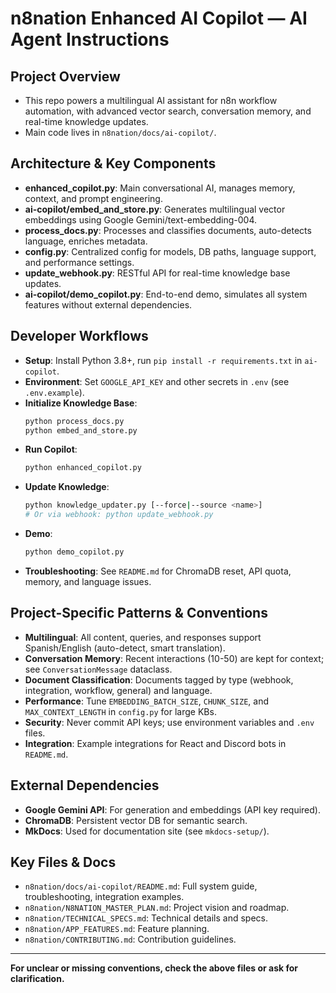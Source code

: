 # n8nation Enhanced AI Copilot — AI Agent Instructions

## Project Overview
- This repo powers a multilingual AI assistant for n8n workflow automation, with advanced vector search, conversation memory, and real-time knowledge updates.
- Main code lives in `n8nation/docs/ai-copilot/`.

## Architecture & Key Components
- **enhanced_copilot.py**: Main conversational AI, manages memory, context, and prompt engineering.
- **ai-copilot/embed_and_store.py**: Generates multilingual vector embeddings using Google Gemini/text-embedding-004.
- **process_docs.py**: Processes and classifies documents, auto-detects language, enriches metadata.
- **config.py**: Centralized config for models, DB paths, language support, and performance settings.
- **update_webhook.py**: RESTful API for real-time knowledge base updates.
- **ai-copilot/demo_copilot.py**: End-to-end demo, simulates all system features without external dependencies.

## Developer Workflows
- **Setup**: Install Python 3.8+, run `pip install -r requirements.txt` in `ai-copilot`.
- **Environment**: Set `GOOGLE_API_KEY` and other secrets in `.env` (see `.env.example`).
- **Initialize Knowledge Base**:
  ```bash
  python process_docs.py
  python embed_and_store.py
  ```
- **Run Copilot**:
  ```bash
  python enhanced_copilot.py
  ```
- **Update Knowledge**:
  ```bash
  python knowledge_updater.py [--force|--source <name>]
  # Or via webhook: python update_webhook.py
  ```
- **Demo**:
  ```bash
  python demo_copilot.py
  ```
- **Troubleshooting**: See `README.md` for ChromaDB reset, API quota, memory, and language issues.

## Project-Specific Patterns & Conventions
- **Multilingual**: All content, queries, and responses support Spanish/English (auto-detect, smart translation).
- **Conversation Memory**: Recent interactions (10-50) are kept for context; see `ConversationMessage` dataclass.
- **Document Classification**: Documents tagged by type (webhook, integration, workflow, general) and language.
- **Performance**: Tune `EMBEDDING_BATCH_SIZE`, `CHUNK_SIZE`, and `MAX_CONTEXT_LENGTH` in `config.py` for large KBs.
- **Security**: Never commit API keys; use environment variables and `.env` files.
- **Integration**: Example integrations for React and Discord bots in `README.md`.

## External Dependencies
- **Google Gemini API**: For generation and embeddings (API key required).
- **ChromaDB**: Persistent vector DB for semantic search.
- **MkDocs**: Used for documentation site (see `mkdocs-setup/`).

## Key Files & Docs
- `n8nation/docs/ai-copilot/README.md`: Full system guide, troubleshooting, integration examples.
- `n8nation/N8NATION_MASTER_PLAN.md`: Project vision and roadmap.
- `n8nation/TECHNICAL_SPECS.md`: Technical details and specs.
- `n8nation/APP_FEATURES.md`: Feature planning.
- `n8nation/CONTRIBUTING.md`: Contribution guidelines.

---
**For unclear or missing conventions, check the above files or ask for clarification.**
